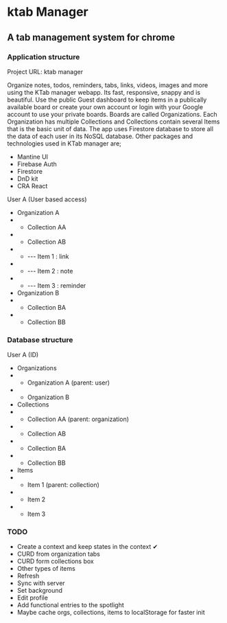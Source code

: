 # ktab Manager
## A tab management system for chrome
### Application structure

Project URL: ktab manager

Organize notes, todos, reminders, tabs, links, videos, images and more using the KTab manager webapp. Its fast, responsive, snappy and is beautiful. Use the public Guest dashboard to keep items in a publically available board or create your own account or login with your Google account to use your private boards. Boards are called Organizations. Each Organization has multiple Collections and Collections contain several Items that is the basic unit of data. The app uses Firestore database to store all the data of each user in its NoSQL database. Other packages and technologies used in KTab manager are;
- Mantine UI
- Firebase Auth
- Firestore
- DnD kit
- CRA React

User A (User based access)
- Organization A
- - Collection AA
- - Collection AB
- - --- Item 1 : link
- - --- Item 2 : note
- - --- Item 3 : reminder
- Organization B
- - Collection BA
- - Collection BB

### Database structure

User A (ID)
- Organizations
- - Organization A (parent: user)
- - Organization B
- Collections
- - Collection AA (parent: organization)
- - Collection AB
- - Collection BA
- - Collection BB
- Items
- - Item 1 (parent: collection)
- - Item 2
- - Item 3

### TODO

- Create a context and keep states in the context ✔
- CURD from organization tabs
- CURD form collections box
- Other types of items
- Refresh
- Sync with server
- Set background
- Edit profile
- Add functional entries to the spotlight
- Maybe cache orgs, collections, items to localStorage for faster init 
